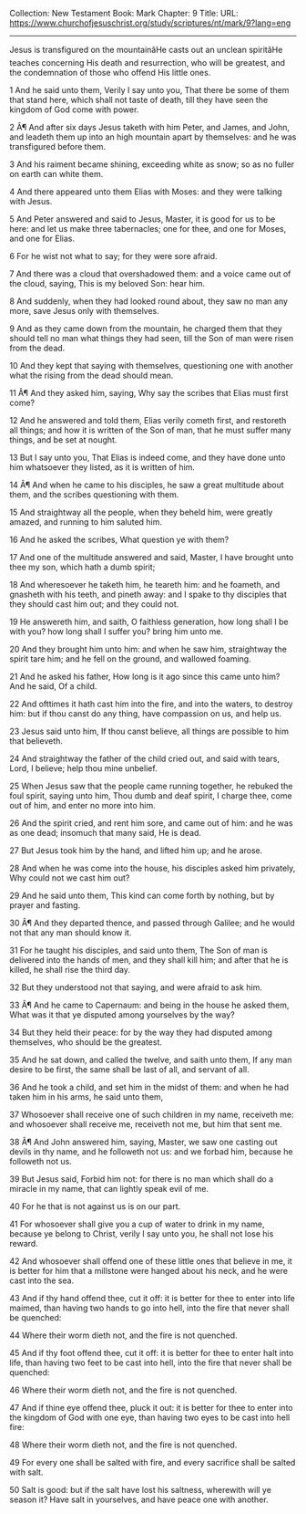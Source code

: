 Collection: New Testament
Book: Mark
Chapter: 9
Title: 
URL: https://www.churchofjesuschrist.org/study/scriptures/nt/mark/9?lang=eng

---

Jesus is transfigured on the mountainâHe casts out an unclean spiritâHe teaches concerning His death and resurrection, who will be greatest, and the condemnation of those who offend His little ones.

1 And he said unto them, Verily I say unto you, That there be some of them that stand here, which shall not taste of death, till they have seen the kingdom of God come with power.

2 Â¶ And after six days Jesus taketh with him Peter, and James, and John, and leadeth them up into an high mountain apart by themselves: and he was transfigured before them.

3 And his raiment became shining, exceeding white as snow; so as no fuller on earth can white them.

4 And there appeared unto them Elias with Moses: and they were talking with Jesus.

5 And Peter answered and said to Jesus, Master, it is good for us to be here: and let us make three tabernacles; one for thee, and one for Moses, and one for Elias.

6 For he wist not what to say; for they were sore afraid.

7 And there was a cloud that overshadowed them: and a voice came out of the cloud, saying, This is my beloved Son: hear him.

8 And suddenly, when they had looked round about, they saw no man any more, save Jesus only with themselves.

9 And as they came down from the mountain, he charged them that they should tell no man what things they had seen, till the Son of man were risen from the dead.

10 And they kept that saying with themselves, questioning one with another what the rising from the dead should mean.

11 Â¶ And they asked him, saying, Why say the scribes that Elias must first come?

12 And he answered and told them, Elias verily cometh first, and restoreth all things; and how it is written of the Son of man, that he must suffer many things, and be set at nought.

13 But I say unto you, That Elias is indeed come, and they have done unto him whatsoever they listed, as it is written of him.

14 Â¶ And when he came to his disciples, he saw a great multitude about them, and the scribes questioning with them.

15 And straightway all the people, when they beheld him, were greatly amazed, and running to him saluted him.

16 And he asked the scribes, What question ye with them?

17 And one of the multitude answered and said, Master, I have brought unto thee my son, which hath a dumb spirit;

18 And wheresoever he taketh him, he teareth him: and he foameth, and gnasheth with his teeth, and pineth away: and I spake to thy disciples that they should cast him out; and they could not.

19 He answereth him, and saith, O faithless generation, how long shall I be with you? how long shall I suffer you? bring him unto me.

20 And they brought him unto him: and when he saw him, straightway the spirit tare him; and he fell on the ground, and wallowed foaming.

21 And he asked his father, How long is it ago since this came unto him? And he said, Of a child.

22 And ofttimes it hath cast him into the fire, and into the waters, to destroy him: but if thou canst do any thing, have compassion on us, and help us.

23 Jesus said unto him, If thou canst believe, all things are possible to him that believeth.

24 And straightway the father of the child cried out, and said with tears, Lord, I believe; help thou mine unbelief.

25 When Jesus saw that the people came running together, he rebuked the foul spirit, saying unto him, Thou dumb and deaf spirit, I charge thee, come out of him, and enter no more into him.

26 And the spirit cried, and rent him sore, and came out of him: and he was as one dead; insomuch that many said, He is dead.

27 But Jesus took him by the hand, and lifted him up; and he arose.

28 And when he was come into the house, his disciples asked him privately, Why could not we cast him out?

29 And he said unto them, This kind can come forth by nothing, but by prayer and fasting.

30 Â¶ And they departed thence, and passed through Galilee; and he would not that any man should know it.

31 For he taught his disciples, and said unto them, The Son of man is delivered into the hands of men, and they shall kill him; and after that he is killed, he shall rise the third day.

32 But they understood not that saying, and were afraid to ask him.

33 Â¶ And he came to Capernaum: and being in the house he asked them, What was it that ye disputed among yourselves by the way?

34 But they held their peace: for by the way they had disputed among themselves, who should be the greatest.

35 And he sat down, and called the twelve, and saith unto them, If any man desire to be first, the same shall be last of all, and servant of all.

36 And he took a child, and set him in the midst of them: and when he had taken him in his arms, he said unto them,

37 Whosoever shall receive one of such children in my name, receiveth me: and whosoever shall receive me, receiveth not me, but him that sent me.

38 Â¶ And John answered him, saying, Master, we saw one casting out devils in thy name, and he followeth not us: and we forbad him, because he followeth not us.

39 But Jesus said, Forbid him not: for there is no man which shall do a miracle in my name, that can lightly speak evil of me.

40 For he that is not against us is on our part.

41 For whosoever shall give you a cup of water to drink in my name, because ye belong to Christ, verily I say unto you, he shall not lose his reward.

42 And whosoever shall offend one of these little ones that believe in me, it is better for him that a millstone were hanged about his neck, and he were cast into the sea.

43 And if thy hand offend thee, cut it off: it is better for thee to enter into life maimed, than having two hands to go into hell, into the fire that never shall be quenched:

44 Where their worm dieth not, and the fire is not quenched.

45 And if thy foot offend thee, cut it off: it is better for thee to enter halt into life, than having two feet to be cast into hell, into the fire that never shall be quenched:

46 Where their worm dieth not, and the fire is not quenched.

47 And if thine eye offend thee, pluck it out: it is better for thee to enter into the kingdom of God with one eye, than having two eyes to be cast into hell fire:

48 Where their worm dieth not, and the fire is not quenched.

49 For every one shall be salted with fire, and every sacrifice shall be salted with salt.

50 Salt is good: but if the salt have lost his saltness, wherewith will ye season it? Have salt in yourselves, and have peace one with another.
